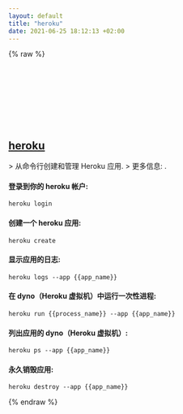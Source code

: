 ```yaml
---
layout: default
title: "heroku"
date: 2021-06-25 18:12:13 +02:00
---
```

{% raw %}
<h2 id="heroku">
  <a href="/zh/common/heroku.html">heroku</a> <a href="#heroku"><svg class="icon">
    <use href="/assets/images/unicode_sprite.svg#link" />
  </svg></a>
</h2>
> 从命令行创建和管理 Heroku 应用.
> 更多信息: <https://www.heroku.com/>.

#### 登录到你的 heroku 帐户:
```shell
heroku login
```
#### 创建一个 heroku 应用:
```shell
heroku create
```
#### 显示应用的日志:
```shell
heroku logs --app {{app_name}}
```
#### 在 dyno（Heroku 虚拟机）中运行一次性进程:
```shell
heroku run {{process_name}} --app {{app_name}}
```
#### 列出应用的 dyno（Heroku 虚拟机）:
```shell
heroku ps --app {{app_name}}
```
#### 永久销毁应用:
```shell
heroku destroy --app {{app_name}}
```
{% endraw %}